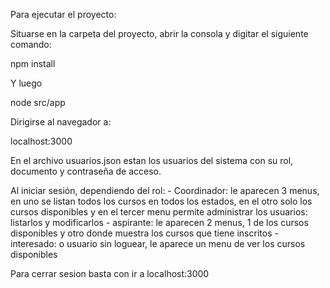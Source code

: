 Para ejecutar el proyecto:

Situarse en la carpeta del proyecto, abrir la consola y digitar el siguiente comando:

npm install

Y luego

node src/app

Dirigirse al navegador a:

localhost:3000

En el archivo usuarios.json estan los usuarios del sistema con su rol, documento y contraseña de acceso.

Al iniciar sesión, dependiendo del rol:
	- Coordinador: le aparecen 3 menus, en uno se listan todos los cursos en todos los estados, en el otro solo los cursos disponibles y en el tercer menu permite administrar los usuarios: listarlos y modificarlos
	- aspirante: le aparecen 2 menus, 1 de los cursos disponibles y otro donde muestra los cursos que tiene inscritos
	- interesado: o usuario sin loguear, le aparece un menu de ver los cursos disponibles

Para cerrar sesion basta con ir a localhost:3000